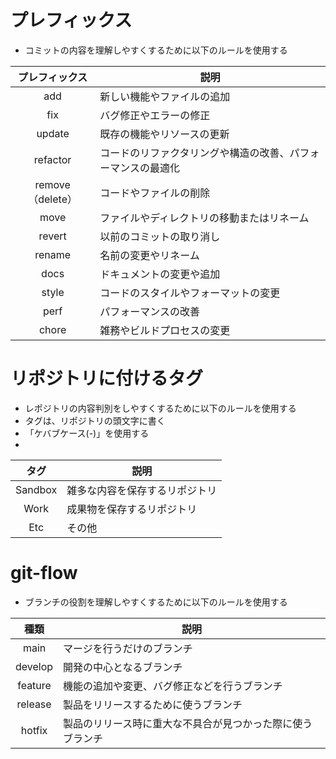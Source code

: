# プレフィックス
- コミットの内容を理解しやすくするために以下のルールを使用する

|  プレフィックス  | 説明                                                         |
| :--------------: | ------------------------------------------------------------ |
|       add        | 新しい機能やファイルの追加                                   |
|       fix        | バグ修正やエラーの修正                                       |
|      update      | 既存の機能やリソースの更新                                   |
|     refactor     | コードのリファクタリングや構造の改善、パフォーマンスの最適化 |
| remove（delete） | コードやファイルの削除                                       |
|       move       | ファイルやディレクトリの移動またはリネーム                   |
|      revert      | 以前のコミットの取り消し                                     |
|      rename      | 名前の変更やリネーム                                         |
|       docs       | ドキュメントの変更や追加                                     |
|      style       | コードのスタイルやフォーマットの変更                         |
|       perf       | パフォーマンスの改善                                         |
|      chore       | 雑務やビルドプロセスの変更                                   |

# リポジトリに付けるタグ
- レポジトリの内容判別をしやすくするために以下のルールを使用する
- タグは、リポジトリの頭文字に書く
- 「ケバブケース(-)」を使用する
- 
|  タグ   | 説明                           |
| :-----: | ------------------------------ |
| Sandbox | 雑多な内容を保存するリポジトリ |
|  Work   | 成果物を保存するリポジトリ     |
|   Etc   | その他                         |

# git-flow
- ブランチの役割を理解しやすくするために以下のルールを使用する

|  種類   | 説明                                                       |
| :-----: | ---------------------------------------------------------- |
|  main   | マージを行うだけのブランチ                                 |
| develop | 開発の中心となるブランチ                                   |
| feature | 機能の追加や変更、バグ修正などを行うブランチ               |
| release | 製品をリリースするために使うブランチ                       |
| hotfix  | 製品のリリース時に重大な不具合が見つかった際に使うブランチ |

